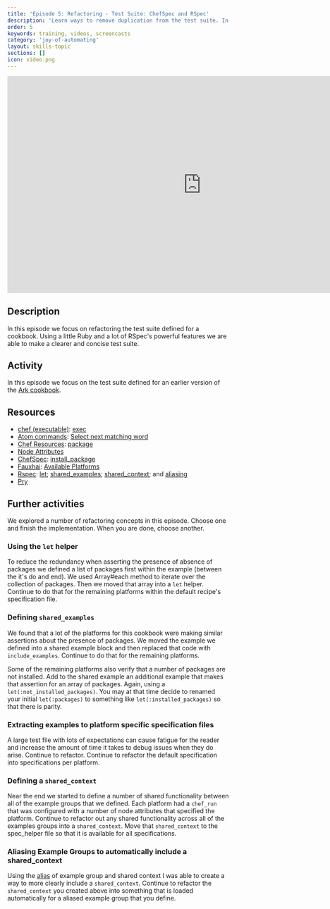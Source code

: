 ```yaml
---
title: 'Episode 5: Refactoring - Test Suite: ChefSpec and RSpec'
description: 'Learn ways to remove duplication from the test suite. In this episode we refactor ChefSpec and learn the powerful features of RSpec.'
order: 5
keywords: training, videos, screencasts
category: 'joy-of-automating'
layout: skills-topic
sections: []
icon: video.png
---
```


<iframe width="877" height="493" src="https://www.youtube.com/embed/ucd4v9R-XNA?list=PL11cZfNdwNyORJfIYA8t07PRMchyDXIjq" frameborder="0" allowfullscreen></iframe>

## Description

In this episode we focus on refactoring the test suite defined for a cookbook. Using a little Ruby and a lot of RSpec's powerful features we are able to make a clearer and concise test suite.

## Activity

In this episode we focus on the test suite defined for an earlier version of the [Ark cookbook](https://github.com/chef-training/ark).

## Resources

* [chef (executable)](https://docs.chef.io/ctl_chef.html): [exec](https://docs.chef.io/ctl_chef.html#chef-exec)
* [Atom commands](http://flight-manual.atom.io/): [Select next matching word](http://flight-manual.atom.io/using-atom/sections/editing-and-deleting-text/)
* [Chef Resources](https://docs.chef.io/resources.html): [package](https://docs.chef.io/resource_package.html)
* [Node Attributes](https://docs.chef.io/attributes.html)
* [ChefSpec](https://github.com/sethvargo/chefspec): [install_package](https://github.com/sethvargo/chefspec/tree/master/examples/package)
* [Fauxhai](https://github.com/customink/fauxhai): [Available Platforms](https://github.com/customink/fauxhai/tree/master/lib/fauxhai/platforms)
* [Rspec](https://relishapp.com/rspec/): [let](https://relishapp.com/rspec/rspec-core/v/3-4/docs/helper-methods/let-and-let); [shared_examples](https://relishapp.com/rspec/rspec-core/v/3-4/docs/example-groups/shared-examples); [shared_context](https://relishapp.com/rspec/rspec-core/v/3-4/docs/example-groups/shared-context); and [aliasing](https://relishapp.com/rspec/rspec-core/v/3-4/docs/example-groups/aliasing)
* [Pry](http://pryrepl.org/)

## Further activities

We explored a number of refactoring concepts in this episode. Choose one and finish the implementation. When you are done, choose another.

### Using the `let` helper

To reduce the redundancy when asserting the presence of absence of packages we defined a list of packages first within the example (between the it's do and end). We used Array#each method to iterate over the collection of packages. Then we moved that array into a `let` helper. Continue to do that for the remaining platforms within the default recipe's specification file.

### Defining `shared_examples`

We found that a lot of the platforms for this cookbook were making similar assertions about the presence of packages. We moved the example we defined into a shared example block and then replaced that code with `include_examples`. Continue to do that for the remaining platforms.

Some of the remaining platforms also verify that a number of packages are not installed. Add to the shared example an additional example that makes that assertion for an array of packages. Again, using a `let(:not_installed_packages)`. You may at that time decide to renamed your initial `let(:packages)` to something like `let(:installed_packages)` so that there is parity.

### Extracting examples to platform specific specification files

A large test file with lots of expectations can cause fatigue for the reader and increase the amount of time it takes to debug issues when they do arise. Continue to refactor. Continue to refactor the default specification into specifications per platform.

### Defining a `shared_context`

Near the end we started to define a number of shared functionality between all of the example groups that we defined. Each platform had a `chef_run` that was configured with a number of node attributes that specified the platform. Continue to refactor out any shared functionality across all of the examples groups into a `shared_context`. Move that `shared_context` to the spec_helper file so that it is available for all specifications.

### Aliasing Example Groups to automatically include a shared_context

Using the [alias](https://relishapp.com/rspec/rspec-core/v/3-4/docs/example-groups/aliasing) of example group and shared context I was able to create a way to more clearly include a `shared_context`. Continue to refactor the `shared_context` you created above into something that is loaded automatically for a aliased example group that you define.
